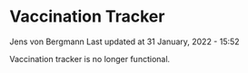 Vaccination Tracker
================
Jens von Bergmann
Last updated at 31 January, 2022 - 15:52

Vaccination tracker is no longer functional.
